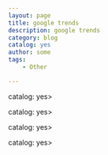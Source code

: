 ```yaml
---
layout: page
title: google trends
description: google trends
category: blog
catalog: yes
author: some
tags:
    - Other

---
```


<script type="text/javascript" src="https://ssl.gstatic.com/trends_nrtr/680_RC25/embed_loader.js"></script> <script type="text/javascript"> trends.embed.renderExploreWidget("TIMESERIES", {"comparisonItem":[{"keyword":"big data","geo":"","time":"today 5-y"},{"keyword":"hadoop","geo":"","time":"today 5-y"},{"keyword":"apache spark","geo":"","time":"today 5-y"},{"keyword":"cloud computing","geo":"","time":"today 5-y"}],"category":0,"property":""}, {"guestPath":"https://www.google.com.hk:443/trends/embed/"}); </script
catalog: yes>

<script type="text/javascript" src="https://ssl.gstatic.com/trends_nrtr/680_RC25/embed_loader.js"></script> <script type="text/javascript"> trends.embed.renderExploreWidget("GEO_MAP", {"comparisonItem":[{"keyword":"big data","geo":"","time":"today 5-y"},{"keyword":"hadoop","geo":"","time":"today 5-y"},{"keyword":"apache spark","geo":"","time":"today 5-y"},{"keyword":"cloud computing","geo":"","time":"today 5-y"},{"keyword":"machine learning","geo":"","time":"today 5-y"}],"category":0,"property":""}, {"guestPath":"https://www.google.com.hk:443/trends/embed/"}); </script
catalog: yes>

<script type="text/javascript" src="https://ssl.gstatic.com/trends_nrtr/680_RC25/embed_loader.js"></script> <script type="text/javascript"> trends.embed.renderExploreWidget("RELATED_QUERIES_0", {"comparisonItem":[{"keyword":"big data","geo":"","time":"today 5-y"},{"keyword":"hadoop","geo":"","time":"today 5-y"},{"keyword":"apache spark","geo":"","time":"today 5-y"},{"keyword":"cloud computing","geo":"","time":"today 5-y"},{"keyword":"machine learning","geo":"","time":"today 5-y"}],"category":0,"property":""}, {"guestPath":"https://www.google.com.hk:443/trends/embed/"}); </script
catalog: yes>
<script type="text/javascript" src="https://ssl.gstatic.com/trends_nrtr/680_RC25/embed_loader.js"></script> <script type="text/javascript"> trends.embed.renderExploreWidget("RELATED_QUERIES_2", {"comparisonItem":[{"keyword":"big data","geo":"","time":"today 5-y"},{"keyword":"hadoop","geo":"","time":"today 5-y"},{"keyword":"apache spark","geo":"","time":"today 5-y"},{"keyword":"cloud computing","geo":"","time":"today 5-y"},{"keyword":"machine learning","geo":"","time":"today 5-y"}],"category":0,"property":""}, {"guestPath":"https://www.google.com.hk:443/trends/embed/"}); </script
catalog: yes>
